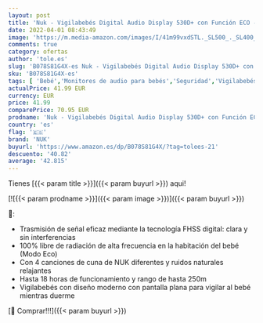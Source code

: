 ```yaml
---
layout: post
title: 'Nuk - Vigilabebés Digital Audio Display 530D+ con Función ECO - 100% Libre de Radiación'
date: 2022-04-01 08:43:49
image: 'https://m.media-amazon.com/images/I/41m99vxdSTL._SL500_._SL400_.jpg'
comments: true
category: ofertas
author: 'tole.es'
slug: 'B078S81G4X-es Nuk - Vigilabebés Digital Audio Display 530D+ con Función...'
sku: 'B078S81G4X-es'
tags: [ 'Bebé','Monitores de audio para bebés','Seguridad','Vigilabebés','nuk','vigilabebés', ]
actualPrice: 41.99 EUR
currency: EUR
price: 41.99
comparePrice: 70.95 EUR
prodname: 'Nuk - Vigilabebés Digital Audio Display 530D+ con Función ECO - 100% Libre de Radiación'
country: 'es'
flag: '🇪🇸'
brand: 'NUK'
buyurl: 'https://www.amazon.es/dp/B078S81G4X/?tag=tolees-21'
descuento: '40.82'
average: '42.815'
---
```


Tienes [{{< param title >}}]({{< param buyurl >}}) aqui!

[![{{< param prodname >}}]({{< param image >}})]({{< param buyurl >}})

🔎:

- Trasmisión de señal eficaz mediante la tecnología FHSS digital: clara y sin interferencias
- 100% libre de radiación de alta frecuencia en la habitación del bebé (Modo Eco)
- Con 4 canciones de cuna de NUK diferentes y ruidos naturales relajantes
- Hasta 18 horas de funcionamiento y rango de hasta 250m
- Vigilabebés con diseño moderno con pantalla plana para vigilar al bebé mientras duerme

[🛒 Comprar!!!]({{< param buyurl >}})
